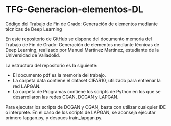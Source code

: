 # TFG-Generacion-elementos-DL
Código del Trabajo de Fin de Grado: Generación de elementos mediante técnicas de Deep Learning

En este repositorio de GitHub se dispone del documento memoria del Trabajo de Fin de Grado: Generación de elementos mediante técnicas de Deep Learning, realizado por Manuel Martínez Martínez, estudiante de la Universidad de Valladolid.

La estructura del repositorio es la siguiente: 
- El documento pdf es la memoria del trabajo.
- La carpeta data contiene el dataset CIFAR10, utilizado para entrenar la red LAPGAN.
- La carpeta de Programas contiene los scripts de Python en los que se desarrollaron las redes CGAN, DCGAN y LAPGAN.

Para ejecutar los scripts de DCGAN y CGAN, basta con utilizar cualquier IDE o interprete. En el caso de los scripts de LAPGAN, se aconseja ejecutar primero lapgan.py, y despues train_lapgan.py.
